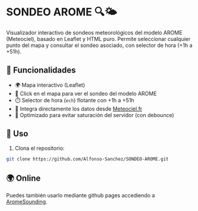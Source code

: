 # SONDEO AROME 🔍🌤️

Visualizador interactivo de sondeos meteorológicos del modelo AROME (Meteociel), basado en Leaflet y HTML puro. Permite seleccionar cualquier punto del mapa y consultar el sondeo asociado, con selector de hora (+1h a +51h).

## 🚀 Funcionalidades

- 🌍 Mapa interactivo (Leaflet)
- 📍 Click en el mapa para ver el sondeo del modelo AROME
- ⏱️ Selector de hora (`ech`) flotante con +1h a +51h
- 📡 Integra directamente los datos desde [Meteociel.fr](https://www.meteociel.fr/)
- 🧠 Optimizado para evitar saturación del servidor (con debounce)

## 🔧 Uso

1. Clona el repositorio:

```bash
git clone https://github.com/Alfonso-Sanchez/SONDEO-AROME.git
````

## 🌍 Online
Puedes también usarlo mediante github pages accediendo a [AromeSounding](https://alfonso-sanchez.github.io/SONDEO-AROME/).
